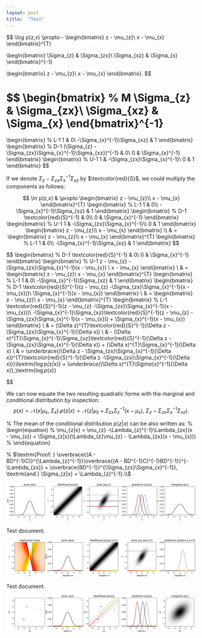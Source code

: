 ```yaml
---
layout: post
title:  "Test"
---
```


$$
\log p(z,x) \propto -
\begin{bmatrix}
z - \mu_{z}\\
x - \mu_{x}
\end{bmatrix}^{T}

\begin{bmatrix}
\Sigma_{z} & \Sigma_{zx}\\
\Sigma_{xz} & \Sigma_{x}
\end{bmatrix}^{-1}

\begin{bmatrix}
z - \mu_{z}\\
x - \mu_{x}
\end{bmatrix}.
$$

$$
\begin{bmatrix} % M
\Sigma_{z} & \Sigma_{zx}\\
\Sigma_{xz} & \Sigma_{x}
\end{bmatrix}^{-1}
=
\begin{bmatrix} % L-1
1 & 0\\
-\Sigma_{x}^{-1}\Sigma_{xz} & 1
\end{bmatrix}
\begin{bmatrix} % D-1
(\Sigma_{z} - \Sigma_{zx}\Sigma_{x}^{-1}\Sigma_{xz})^{-1} & 0\\
0 & \Sigma_{x}^{-1}
\end{bmatrix}
\begin{bmatrix} % U-1
1 & -\Sigma_{zx}\Sigma_{x}^{-1}\\
0 & 1
\end{bmatrix}
$$

If we denote $\Sigma_{z} - \Sigma_{zx}\Sigma_{x}^{-1}\Sigma_{xz}$ by $\textcolor{red}{S}$, we could multiply the components as follows:

$$
\ln p(z,x) & \propto
\begin{bmatrix}
z - \mu_{z}\\
x - \mu_{x}
\end{bmatrix}^{T}
\begin{bmatrix} % L-1
1 & 0\\
-\Sigma_{x}^{-1}\Sigma_{xz} & 1
\end{bmatrix}
\begin{bmatrix} % D-1
\textcolor{red}{S}^{-1} & 0\\
0 & \Sigma_{x}^{-1}
\end{bmatrix}
\begin{bmatrix} % U-1
1 & -\Sigma_{zx}\Sigma_{x}^{-1}\\
0 & 1
\end{bmatrix}
\begin{bmatrix}
z - \mu_{z}\\
x - \mu_{x}
\end{bmatrix} \\
& =
\begin{bmatrix}
z - \mu_{z}\\
x - \mu_{x}
\end{bmatrix}^{T}
\begin{bmatrix} % L-1
1 & 0\\
-\Sigma_{x}^{-1}\Sigma_{xz} & 1
\end{bmatrix}
$$

$$
\begin{bmatrix} % D-1
\textcolor{red}{S}^{-1} & 0\\
0 & \Sigma_{x}^{-1}
\end{bmatrix}
\begin{bmatrix} % U-1
z - \mu_{z} -\Sigma_{zx}\Sigma_{x}^{-1}(x - \mu_{x}) \\
x - \mu_{x}
\end{bmatrix} \\
& =
\begin{bmatrix}
z - \mu_{z}\\
x - \mu_{x}
\end{bmatrix}^{T}
\begin{bmatrix} % L-1
1 & 0\\
-\Sigma_{x}^{-1}\Sigma_{xz} & 1
\end{bmatrix}
\begin{bmatrix} % D-1
\textcolor{red}{S}^{-1}(z - \mu_{z} -\Sigma_{zx}\Sigma_{x}^{-1}(x - \mu_{x}))\\
\Sigma_{x}^{-1}(x - \mu_{x})
\end{bmatrix} \\
& =
\begin{bmatrix}
z - \mu_{z}\\
x - \mu_{x}
\end{bmatrix}^{T}
\begin{bmatrix} % L-1
\textcolor{red}{S}^{-1}(z - \mu_{z} -\Sigma_{zx}\Sigma_{x}^{-1}(x - \mu_{x}))\\
-\Sigma_{x}^{-1}\Sigma_{xz}\textcolor{red}{S}^{-1}(z - \mu_{z} -\Sigma_{zx}\Sigma_{x}^{-1}(x - \mu_{x})) + \Sigma_{x}^{-1}(x - \mu_{x})
\end{bmatrix} \\ 
& =
(\Delta z)^{T}\textcolor{red}{S}^{-1}(\Delta z -\Sigma_{zx}\Sigma_{x}^{-1}(\Delta x)) \\
& - (\Delta x)^{T}\Sigma_{x}^{-1}\Sigma_{xz}\textcolor{red}{S}^{-1}(\Delta z -\Sigma_{zx}\Sigma_{x}^{-1}(\Delta x)) + (\Delta x)^{T}\Sigma_{x}^{-1}(\Delta x) \\
& =
\underbrace{(\Delta z - \Sigma_{zx}\Sigma_{x}^{-1}(\Delta x))^{T}\textcolor{red}{S}^{-1}(\Delta z -\Sigma_{zx}\Sigma_{x}^{-1}(\Delta x))}_\textrm{$\log p(z|x)$} + \underbrace{(\Delta x)^{T}\Sigma_{x}^{-1}(\Delta x)}_\textrm{$\log p(x)$}

$$

We can now equate the two resulting quadratic forms with the marginal and conditional distribution by inspection:
$$
p(x) = \mathcal{N}(x|\mu_{x},\  \Sigma_{x}).
p(z|x) = \mathcal{N}(z|\mu_{z} + \Sigma_{zx}\Sigma_{x}^{-1}(x - \mu_{x}), \ 
\Sigma_{z} - \Sigma_{zx}\Sigma_{x}^{-1}\Sigma_{xz}). 
$$

% The mean of the conditional distribution $p(z|x)$ can be also written as:
% \begin{equation}
% \mu_{z|x} = \mu_{z} -\Lambda_{z}^{-1}\Lambda_{zx}(x - \mu_{x}) =  \Sigma_{z|x}(\Lambda_{z}\mu_{z} - \Lambda_{zx}(x - \mu_{x}))
% \end{equation}

% $\textrm{Proof: } \overbrace{(A - BD^{-1}C)}^{\Lambda_{z}^{-1}}\overbrace{(A - BD^{-1}C)^{-1}BD^{-1}}^{-\Lambda_{zx}} = \overbrace{BD^{-1}}^{\Sigma_{zx}\Sigma_{x}^{-1}}, \textrm{and } \Sigma_{z|x} = \Lambda_{z}^{-1}.\\$

<img src="/assets/images/test.svg" alt="test figure">

Test document.

<img src="/assets/images/test2.svg" alt="test figure">

Test document.

<img src="/assets/images/test3.svg" alt="test figure">
